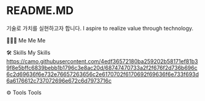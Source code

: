 # README.MD

기술로 가치를 실현하고자 합니다.
I aspire to realize value through technology.

👩🏻‍💻 Me
Me  Me

🛠 Skills
My Skills
https://camo.githubusercontent.com/4edf36572180ba259202b58171ef81b39f8e5bffc6839bebb1b1796c3e8ac20d/68747470733a2f2f676f2d736b696c6c2d69636f6e732e76657263656c2e6170702f6170692f69636f6e733f693d6a6176612c737072696e672c6d7973716c

⚙️ Tools
Tools
